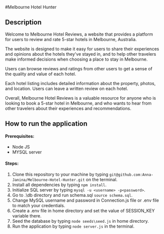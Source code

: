#Melbourne Hotel Hunter

## Description

Welcome to Melbourne Hotel Reviews, a website that provides a platform for users to review and rate 5-star hotels in Melbourne, Australia.

The website is designed to make it easy for users to share their experiences and opinions about the hotels they've stayed in, and to help other travelers make informed decisions when choosing a place to stay in Melbourne.

Users can browse reviews and ratings from other users to get a sense of the quality and value of each hotel.

Each hotel listing includes detailed information about the property, photos, and location. Users can leave a written review on each hotel.

Overall, Melbourne Hotel Reviews is a valuable resource for anyone who is looking to book a 5-star hotel in Melbourne, and who wants to hear from other travelers about their experiences and recommendations.

## How to run the application

#### Prerequisites:
- Node JS
- MYSQL server

#### Steps:

1) Clone this repository to your machine by typing `git@github.com:Anna-Janina/Melbourne-Hotel-Hunter.git` on the terminal.
2) Install all dependencies by typing `npm install`.
3) Initialize SQL server by typing `mysql -u <username> -p<password>`.
4) Go to .\db directory and run schema.sql `source schema.sql`.
5) Change MySQL username and password in Connection.js file or .env file to match your credentials.
6) Create a .env file in home directory and set the value of SESSION_KEY variable there.
6) Seed the database by typing `node seeds\seed.js` in home directory.
7) Run the application by typing `node server.js` in the terminal.
